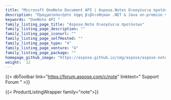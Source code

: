 ```yaml
---
title: "Microsoft OneNote Document API | Aspose.Notes Οικογένεια προϊόντων"
description: "Πραγματοποιήστε λήψη βιβλιοθηκών .NET & Java on-premise για να δημιουργήσετε, να επεξεργαστείτε και να μετατρέψετε αρχεία Microsoft OneNote από εφαρμογές πολλαπλών πλατφορμών."
keywords: "OneNote API "
family_listing_page_title: "Aspose.Note Οικογένεια προϊόντων"
family_listing_page_description: ""
family_listing_page_iconurl: ""
family_listing_page_selfHosted: ""
family_listing_page_type: "4"
family_listing_page_venture: "4"
family_listing_page_package: ""
homepage_github_image: "https://aspose.github.io/img/aspose/aspose-note.png"
weight:  12
---
```


{{< dbToolbar link="https://forum.aspose.com/c/note" linktext=" Support Forum " >}}

{{< ProductListingWrapper family="note">}}

